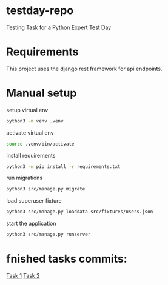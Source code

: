 # testday-repo
Testing Task for a Python Expert Test Day

# Requirements
This project uses the django rest framework for api endpoints.

# Manual setup
setup virtual env
```bash
python3 -m venv .venv
```

activate virtual env
```bash
source .venv/bin/activate
```

install requirements
```bash
python3 -m pip install -r requirements.txt
``` 

run migrations
```bash
python3 src/manage.py migrate
``` 

load superuser fixture
```bash
python3 src/manage.py loaddata src/fixtures/users.json 
```

start the application
```bash
python3 src/manage.py runserver
```



# fnished tasks commits:
[Task 1](https://github.com/CCiwy/testday-repo/commit/a8948ecaca5f0116943edadbed0c2df8c27a055c)
[Task 2](https://github.com/CCiwy/testday-repo/commit/1a854d00f347db186ed0ec24cbf5a8afb2dcd519)
